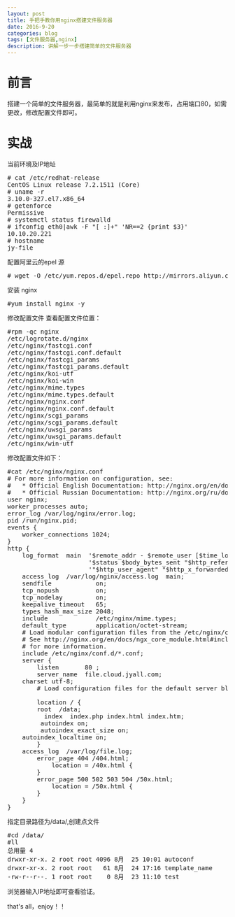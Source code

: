 ```yaml
---
layout: post
title: 手把手教你用nginx搭建文件服务器
date: 2016-9-20
categories: blog
tags: [文件服务器,nginx]
description: 讲解一步一步搭建简单的文件服务器
---
```


# 前言 #
搭建一个简单的文件服务器，最简单的就是利用nginx来发布，占用端口80，如需更改，修改配置文件即可。


# 实战

当前环境及IP地址
<pre>
# cat /etc/redhat-release 
CentOS Linux release 7.2.1511 (Core) 
# uname -r
3.10.0-327.el7.x86_64
# getenforce 
Permissive
# systemctl status firewalld
# ifconfig eth0|awk -F "[ :]+" 'NR==2 {print $3}'
10.10.20.221
# hostname
jy-file
</pre>
配置阿里云的epel 源
<pre>
# wget -O /etc/yum.repos.d/epel.repo http://mirrors.aliyun.com/repo/epel-7.repo
</pre>
安装 nginx
<pre>
#yum install nginx -y
</pre>
修改配置文件
查看配置文件位置：
<pre>
#rpm -qc nginx
/etc/logrotate.d/nginx
/etc/nginx/fastcgi.conf
/etc/nginx/fastcgi.conf.default
/etc/nginx/fastcgi_params
/etc/nginx/fastcgi_params.default
/etc/nginx/koi-utf
/etc/nginx/koi-win
/etc/nginx/mime.types
/etc/nginx/mime.types.default
/etc/nginx/nginx.conf
/etc/nginx/nginx.conf.default
/etc/nginx/scgi_params
/etc/nginx/scgi_params.default
/etc/nginx/uwsgi_params
/etc/nginx/uwsgi_params.default
/etc/nginx/win-utf
</pre>
修改配置文件如下：
<pre>
#cat /etc/nginx/nginx.conf
# For more information on configuration, see:
#   * Official English Documentation: http://nginx.org/en/docs/
#   * Official Russian Documentation: http://nginx.org/ru/docs/
user nginx;
worker_processes auto;
error_log /var/log/nginx/error.log;
pid /run/nginx.pid;
events {
    worker_connections 1024;
}
http {
    log_format  main  '$remote_addr - $remote_user [$time_local] "$request" '
                      '$status $body_bytes_sent "$http_referer" '
                      '"$http_user_agent" "$http_x_forwarded_for"';
    access_log  /var/log/nginx/access.log  main;
    sendfile            on;
    tcp_nopush          on;
    tcp_nodelay         on;
    keepalive_timeout   65;
    types_hash_max_size 2048;
    include             /etc/nginx/mime.types;
    default_type        application/octet-stream;
    # Load modular configuration files from the /etc/nginx/conf.d directory.
    # See http://nginx.org/en/docs/ngx_core_module.html#include
    # for more information.
    include /etc/nginx/conf.d/*.conf;
    server {
        listen       80 ;
        server_name  file.cloud.jyall.com;
	charset utf-8;
        # Load configuration files for the default server block.
	
        location / {
		root  /data;
		  index  index.php index.html index.htm;
		 autoindex on;
		 autoindex_exact_size on;
	autoindex_localtime on;
        }
	access_log  /var/log/file.log;
        error_page 404 /404.html;
            location = /40x.html {
        }
        error_page 500 502 503 504 /50x.html;
            location = /50x.html {
        }
    }
}
</pre>

指定目录路径为/data/,创建点文件
<pre>
#cd /data/
#ll
总用量 4
drwxr-xr-x. 2 root root 4096 8月  25 10:01 autoconf
drwxr-xr-x. 2 root root   61 8月  24 17:16 template_name
-rw-r--r--. 1 root root    0 8月  23 11:10 test
</pre>
浏览器输入IP地址即可查看验证。

that's all，enjoy！！
